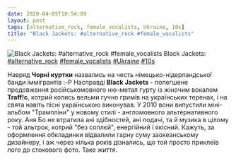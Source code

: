 ```yaml
---
date: 2020-04-05T10:54:09
layout: post
tags: [alternative_rock, female_vocalists, Ukraine, 10s]
title: "Black Jackets: #alternative_rock #female_vocalists"
---
```

![Black Jackets: #alternative_rock #female_vocalists](/assets/photos/photo_936@05-04-2020_10-54-09.jpg)
Black Jackets: [#alternative_rock](/tags/#alternative_rock) [#female_vocalists](/tags/#female_vocalists) [#Ukraine](/tags/#Ukraine) [#10s](/tags/#10s)

Навряд **Чорні куртки** назвались на честь німецько-нідерландської банди іммігрантів :-P Насправді **Black Jackets** - полегшене продовження російськомовного ню-метал гурту із жіночим вокалом **Traff!c**, котрий колись вельми гучно гримів на українських теренах, і на свята навіть пісні українською виконував. У 2010 вони випустили міні-альбом &quot;Трампліни&quot; у новому стилі - англомовного альтернативного року. Аня Бо не втратила ані здібностей, ані подачі, та й музика в цілому - той альтрок, котрий &quot;без соплєй&quot;, енергійний і якісний. Кажуть, за оформлення обкладинки відвалили гарну суму заокеанському дизайнеру, і аж через кілька років дізнались, що той просто приклеїв лого до стокового фото. Таке життя.